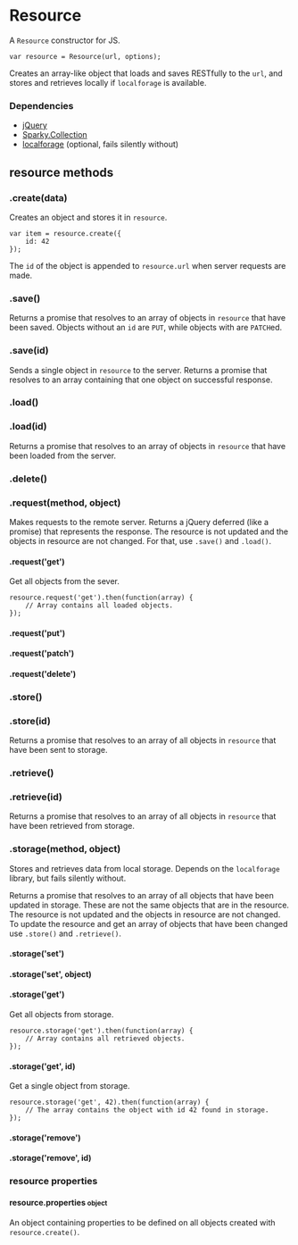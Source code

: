 Resource
========

A <code>Resource</code> constructor for JS.

    var resource = Resource(url, options);

Creates an array-like object that loads and saves RESTfully to the
<code>url</code>, and stores and retrieves locally if <code>localforage</code>
is available.

### Dependencies

- <a href="http://jquery.com/">jQuery</a>
- <a href="https://github.com/cruncher/sparky">Sparky.Collection</a>
- <a href="https://github.com/mozilla/localForage">localforage</a> (optional,
fails silently without)

## resource methods

### .create(data)

Creates an object and stores it in <code>resource</code>.

    var item = resource.create({
        id: 42
    });

The <code>id</code> of the object is appended to <code>resource.url</code> when
server requests are made.

### .save()

Returns a promise that resolves to an array of objects in <code>resource</code>
that have been saved. Objects without an <code>id</code> are <code>PUT</code>,
while objects with are <code>PATCH</code>ed.

### .save(id)

Sends a single object in <code>resource</code> to the server. Returns a promise
that resolves to an array containing that one object on successful response.

### .load()

### .load(id)

Returns a promise that resolves to an array of objects in
<code>resource</code> that have been loaded from the server.

### .delete()

### .request(method, object)

Makes requests to the remote server. Returns a jQuery deferred (like a promise)
that represents the response. The resource is not updated and the objects in
resource are not changed. For that, use <code>.save()</code> and
<code>.load()</code>.

#### .request('get')

Get all objects from the sever.

    resource.request('get').then(function(array) {
        // Array contains all loaded objects.
    });

#### .request('put')

#### .request('patch')

#### .request('delete')

### .store()

### .store(id)

Returns a promise that resolves to an array of all objects in
<code>resource</code> that have been sent to storage.

### .retrieve()

### .retrieve(id)

Returns a promise that resolves to an array of all objects in
<code>resource</code> that have been retrieved from storage.

### .storage(method, object)

Stores and retrieves data from local storage. Depends on the
<code>localforage</code> library, but fails silently without.

Returns a promise that resolves to an array of all objects that have been
updated in storage. These are not the same objects that are in the resource.
The resource is not updated and the objects in resource are not changed.
To update the resource and get an array of objects that have been changed use
<code>.store()</code> and <code>.retrieve()</code>.

#### .storage('set')
#### .storage('set', object)

#### .storage('get')

Get all objects from storage.

    resource.storage('get').then(function(array) {
        // Array contains all retrieved objects.
    });

#### .storage('get', id)

Get a single object from storage.

    resource.storage('get', 42).then(function(array) {
        // The array contains the object with id 42 found in storage.
    });

#### .storage('remove')

#### .storage('remove', id)

### resource properties

#### resource.properties <small>object</small>

An object containing properties to be defined on all objects created with
<code>resource.create()</code>.
